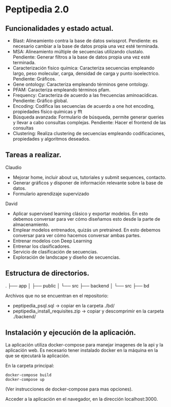 # Peptipedia 2.0

## Funcionalidades y estado actual.

 - Blast: Alineamiento contra la base de datos swissprot. Pendiente: es necesario cambiar a la base de datos propia una vez esté terminada.
 - MSA: Alineamiento múltiple de secuencias utilizando clustalo. Pendiente: Generar filtros a la base de datos propia una vez esté terminada. 
 - Caracterización fisico química: Caracteriza secuencias empleando largo, peso molecular, carga, densidad de carga y punto isoelectrico. Pendiente: Gráficos.
 - Gene ontology: Caracteriza empleando términos gene ontology.
 - PFAM: Caracteriza empleando términos pfam.
 - Frequency: Caracteriza de acuerdo a las frecuencias aminoacídicas. Pendiente: Gráfico global.
 - Encoding: Codifica las secuencias de acuerdo a one hot encoding, propiedades físico químicas y fft
 - Búsqueda avanzada: Formulario de búsqueda, permite generar queries y llevar a cabo consultas complejas. Pendiente: Hacer el frontend de las consultas
 - Clustering: Realiza clustering de secuencias empleando codificaciones, propiedades y algoritmos deseados.

## Tareas a realizar.

Claudio

 - Mejorar home, incluir about us, tutoriales y submit sequences, contacto.
 - Generar gráficos y disponer de información relevante sobre la base de datos.
 - Formulario aprendizaje supervizado

 
David

- Aplicar supervised learning clásico y exportar modelos. En esto debemos conversar para ver cómo diseñamos esto desde la parte de almacenamiento.
 - Emplear modelos entrenados, quizás un pretrained. En esto debemos conversar para ver cómo hacemos conversar ambas partes.
 - Entrenar modelos con Deep Learning
 - Entrenar los clasificadores. 
 - Servicio de clasificación de secuencias.
 - Exploración de landscape y diseño de secuencias.


## Estructura de directorios.

.
├── app
│   ├── public
│   └── src
├── backend
│   └── src
├── bd

Archivos que no se encuentran en el repositorio:

 - peptipedia_psql.sql -> copiar en la carpeta ./bd/
 - peptipedia_install_requisites.zip -> copiar y descomprimir en la carpeta ./backend/


## Instalación y ejecución de la aplicación.

La aplicación utiliza docker-compose para manejar imagenes de la api y la aplicación web. Es necesario tener instalado docker en la máquina en la que se ejecutará la aplicación.

En la carpeta principal:

```
docker-compose build
docker-compose up
```
(Ver instrucciones de docker-compose para mas opciones).

Acceder a la aplicación en el navegador, en la dirección localhost:3000.
